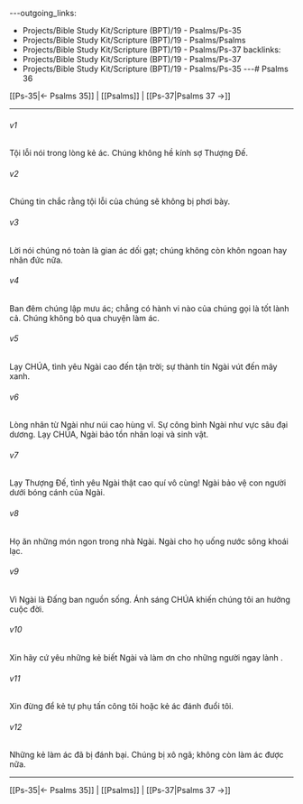 ---outgoing_links:
  - Projects/Bible Study Kit/Scripture (BPT)/19 - Psalms/Ps-35
  - Projects/Bible Study Kit/Scripture (BPT)/19 - Psalms/Psalms
  - Projects/Bible Study Kit/Scripture (BPT)/19 - Psalms/Ps-37
backlinks:
  - Projects/Bible Study Kit/Scripture (BPT)/19 - Psalms/Ps-37
  - Projects/Bible Study Kit/Scripture (BPT)/19 - Psalms/Ps-35
---# Psalms 36

[[Ps-35|← Psalms 35]] | [[Psalms]] | [[Ps-37|Psalms 37 →]]
***



###### v1 
Tội lỗi nói trong lòng kẻ ác. Chúng không hề kính sợ Thượng Đế. 

###### v2 
Chúng tin chắc rằng tội lỗi của chúng sẽ không bị phơi bày. 

###### v3 
Lời nói chúng nó toàn là gian ác dối gạt; chúng không còn khôn ngoan hay nhân đức nữa. 

###### v4 
Ban đêm chúng lập mưu ác; chẳng có hành vi nào của chúng gọi là tốt lành cả. Chúng không bỏ qua chuyện làm ác. 

###### v5 
Lạy CHÚA, tình yêu Ngài cao đến tận trời; sự thành tín Ngài vút đến mây xanh. 

###### v6 
Lòng nhân từ Ngài như núi cao hùng vĩ. Sự công bình Ngài như vực sâu đại dương. Lạy CHÚA, Ngài bảo tồn nhân loại và sinh vật. 

###### v7 
Lạy Thượng Đế, tình yêu Ngài thật cao quí vô cùng! Ngài bảo vệ con người dưới bóng cánh của Ngài. 

###### v8 
Họ ăn những món ngon trong nhà Ngài. Ngài cho họ uống nước sông khoái lạc. 

###### v9 
Vì Ngài là Đấng ban nguồn sống. Ánh sáng CHÚA khiến chúng tôi an hưởng cuộc đời. 

###### v10 
Xin hãy cứ yêu những kẻ biết Ngài và làm ơn cho những người ngay lành . 

###### v11 
Xin đừng để kẻ tự phụ tấn công tôi hoặc kẻ ác đánh đuổi tôi. 

###### v12 
Những kẻ làm ác đã bị đánh bại. Chúng bị xô ngã; không còn làm ác được nữa.

***
[[Ps-35|← Psalms 35]] | [[Psalms]] | [[Ps-37|Psalms 37 →]]
